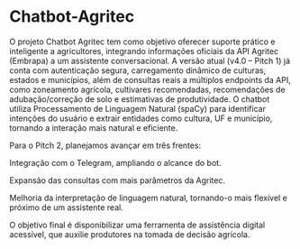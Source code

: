 # Chatbot-Agritec
O projeto Chatbot Agritec tem como objetivo oferecer suporte prático e inteligente a agricultores, integrando informações oficiais da API Agritec (Embrapa) a um assistente conversacional. A versão atual (v4.0 – Pitch 1) já conta com autenticação segura, carregamento dinâmico de culturas, estados e municípios, além de consultas reais a múltiplos endpoints da API, como zoneamento agrícola, cultivares recomendadas, recomendações de adubação/correção de solo e estimativas de produtividade. O chatbot utiliza Processamento de Linguagem Natural (spaCy) para identificar intenções do usuário e extrair entidades como cultura, UF e município, tornando a interação mais natural e eficiente.

Para o Pitch 2, planejamos avançar em três frentes:

Integração com o Telegram, ampliando o alcance do bot.

Expansão das consultas com mais parâmetros da Agritec.

Melhoria da interpretação de linguagem natural, tornando-o mais flexível e próximo de um assistente real.

O objetivo final é disponibilizar uma ferramenta de assistência digital acessível, que auxilie produtores na tomada de decisão agrícola.
